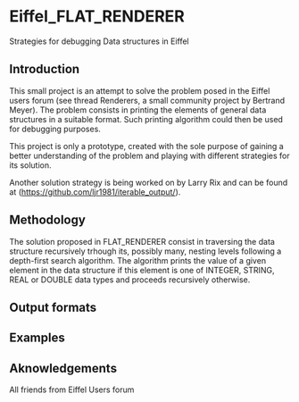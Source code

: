 # Eiffel_FLAT_RENDERER
Strategies for debugging  Data structures in Eiffel 

## Introduction

This small project is an attempt to solve the problem
posed in the Eiffel users forum (see thread Renderers, a small community project
by Bertrand Meyer).
The problem consists in printing the elements of general data structures in a suitable
format. Such printing algorithm could then be used for debugging purposes.

This project is only a prototype, created with the sole purpose of
gaining a better understanding of the problem and playing with different strategies for
its solution.

Another solution strategy is being worked on by Larry Rix and can be found
at (https://github.com/ljr1981/iterable_output/).

## Methodology

The solution proposed in FLAT_RENDERER consist in traversing
the data structure recursively trhough its, possibly many, nesting
levels following a depth-first search algorithm. The algorithm
prints the value of a given element in the data structure if
this element is one of INTEGER, STRING, REAL or DOUBLE data types and
proceeds recursively otherwise.

## Output formats

## Examples

## Aknowledgements
 All friends from Eiffel Users forum
 
